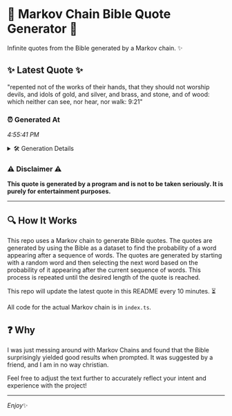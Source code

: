 # 📖 Markov Chain Bible Quote Generator 📖

Infinite quotes from the Bible generated by a Markov chain. ✨

## ✨ Latest Quote ✨
"repented not of the works of their hands, that they should not worship devils, and idols of gold, and silver, and brass, and stone, and of wood: which neither can see, nor hear, nor walk: 9:21"

### ⏰ Generated At
*4:55:41 PM*

<details>
    <summary>🛠️ Generation Details</summary>
    <p>
        <strong>🌱 Seed:</strong> repented<br>
        <strong>🔄 Iterations:</strong> 35<br>
        <strong>📜 Context History:</strong><br>[ repented ]: not<br>[ repented, not ]: of<br>[ repented, not, of ]: the<br>[ repented, not, of, the ]: works<br>[ repented, not, of, the, works ]: of<br>[ repented, not, of, the, works, of ]: their<br>[ not, of, the, works, of, their ]: hands,<br>[ of, the, works, of, their, hands, ]: that<br>[ the, works, of, their, hands,, that ]: they<br>[ works, of, their, hands,, that, they ]: should<br>[ of, their, hands,, that, they, should ]: not<br>[ their, hands,, that, they, should, not ]: worship<br>[ hands,, that, they, should, not, worship ]: devils,<br>[ that, they, should, not, worship, devils, ]: and<br>[ they, should, not, worship, devils,, and ]: idols<br>[ should, not, worship, devils,, and, idols ]: of<br>[ not, worship, devils,, and, idols, of ]: gold,<br>[ worship, devils,, and, idols, of, gold, ]: and<br>[ devils,, and, idols, of, gold,, and ]: silver,<br>[ and, idols, of, gold,, and, silver, ]: and<br>[ idols, of, gold,, and, silver,, and ]: brass,<br>[ of, gold,, and, silver,, and, brass, ]: and<br>[ gold,, and, silver,, and, brass,, and ]: stone,<br>[ and, silver,, and, brass,, and, stone, ]: and<br>[ silver,, and, brass,, and, stone,, and ]: of<br>[ and, brass,, and, stone,, and, of ]: wood:<br>[ brass,, and, stone,, and, of, wood: ]: which<br>[ and, stone,, and, of, wood:, which ]: neither<br>[ stone,, and, of, wood:, which, neither ]: can<br>[ and, of, wood:, which, neither, can ]: see,<br>[ of, wood:, which, neither, can, see, ]: nor<br>[ wood:, which, neither, can, see,, nor ]: hear,<br>[ which, neither, can, see,, nor, hear, ]: nor<br>[ neither, can, see,, nor, hear,, nor ]: walk:<br>[ can, see,, nor, hear,, nor, walk: ]: 9:21<br>
    </p>
</details>

### ⚠️ Disclaimer ⚠️
**This quote is generated by a program and is not to be taken seriously. It is purely for entertainment purposes.**

---

## 🔍 How It Works

This repo uses a Markov chain to generate Bible quotes. The quotes are generated by using the Bible as a dataset to find the probability of a word appearing after a sequence of words. The quotes are generated by starting with a random word and then selecting the next word based on the probability of it appearing after the current sequence of words. This process is repeated until the desired length of the quote is reached.

This repo will update the latest quote in this README every 10 minutes. ⏳

All code for the actual Markov chain is in `index.ts`.

## ❓ Why

I was just messing around with Markov Chains and found that the Bible surprisingly yielded good results when prompted. 
It was suggested by a friend, and I am in no way christian.

Feel free to adjust the text further to accurately reflect your intent and experience with the project!

---

*Enjoy*✨
